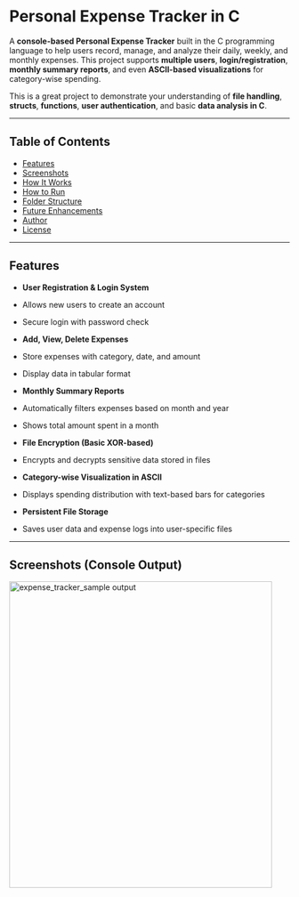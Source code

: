 #  Personal Expense Tracker in C

A **console-based Personal Expense Tracker** built in the C programming language to help users record, manage, and analyze their daily, weekly, and monthly expenses. This project supports **multiple users**, **login/registration**, **monthly summary reports**, and even **ASCII-based visualizations** for category-wise spending.

This is a great project to demonstrate your understanding of **file handling**, **structs**, **functions**, **user authentication**, and basic **data analysis in C**.

---

##  Table of Contents

- [Features](#-features)
- [Screenshots](#-screenshots)
- [How It Works](#-how-it-works)
- [How to Run](#-how-to-run)
- [Folder Structure](#-folder-structure)
- [Future Enhancements](#-future-enhancements)
- [Author](#-author)
- [License](#-license)

---

##  Features

-  **User Registration & Login System**
  - Allows new users to create an account
  - Secure login with password check

-  **Add, View, Delete Expenses**
  - Store expenses with category, date, and amount
  - Display data in tabular format

-  **Monthly Summary Reports**
  - Automatically filters expenses based on month and year
  - Shows total amount spent in a month

-  **File Encryption (Basic XOR-based)**
  - Encrypts and decrypts sensitive data stored in files

-  **Category-wise Visualization in ASCII**
  - Displays spending distribution with text-based bars for categories

-  **Persistent File Storage**
  - Saves user data and expense logs into user-specific files

---

##  Screenshots (Console Output)

<img width="472" height="551" alt="expense_tracker_sample output" src="https://github.com/user-attachments/assets/549b32b7-5eb9-4226-82e5-ebd38afe623c" />

